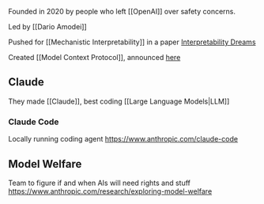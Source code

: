Founded in 2020 by people who left [[OpenAI]] over safety concerns.

Led by [[Dario Amodei]]

Pushed for [[Mechanistic Interpretability]] in a paper [Interpretability Dreams](https://www.anthropic.com/research/interpretability-dreams?utm_source=perplexity)

Created [[Model Context Protocol]], announced [here](https://www.anthropic.com/news/model-context-protocol)

## Claude
They made [[Claude]], best coding [[Large Language Models|LLM]]

### Claude Code
Locally running coding agent
https://www.anthropic.com/claude-code

## Model Welfare
Team to figure if and when AIs will need rights and stuff
https://www.anthropic.com/research/exploring-model-welfare